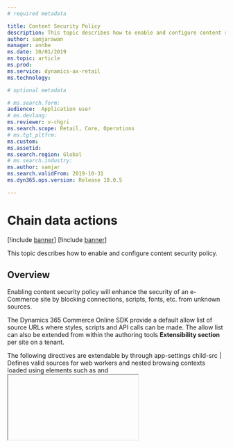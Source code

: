 ```yaml
---
# required metadata

title: Content Security Policy
description: This topic describes how to enable and configure content security policy.
author: samjarawan
manager: annbe
ms.date: 10/01/2019
ms.topic: article
ms.prod: 
ms.service: dynamics-ax-retail
ms.technology: 

# optional metadata

# ms.search.form: 
audience:  Application user
# ms.devlang: 
ms.reviewer: v-chgri
ms.search.scope: Retail, Core, Operations
# ms.tgt_pltfrm: 
ms.custom: 
ms.assetid: 
ms.search.region: Global
# ms.search.industry: 
ms.author: samjar
ms.search.validFrom: 2019-10-31
ms.dyn365.ops.version: Release 10.0.5

---
```

# Chain data actions

[!include [banner](../includes/preview-banner.md)]
[!include [banner](../includes/banner.md)]

This topic describes how to enable and configure content security policy.

## Overview
Enabling content security policy will enhance the security of an e-Commerce site by blocking connections, scripts, fonts, etc. from unknown sources.

The Dynamics 365 Commerce Online SDK provide a default allow list of source URLs where styles, scripts and API calls can be made.  The allow list can also be extended from within the authoring tools **Extensibility section** per site on a tenant.  

The following directives are extendable by through app-settings
child-src | Defines valid sources for web workers and nested browsing contexts loaded using elements such as <frame> and <iframe>
connect-src | The connect-src directive restricts to which URLs AJAX requests can be made.
font-src | Defines valid sources for fonts.
img-src | Defines valid sources for images.
media-src | Defines valid sources of audio and video, eg HTML5 <audio>, <video> elements.
object-src | Defines valid sources of plugins, eg <object>, <embed> or <applet>.
script-src | Defines valid sources of JavaScript.
style-src | Defines valid sources of stylesheets.

Extending these policies can be done through authoring on a per-site basis.

Content Security Policy is enabled by default and will require some extra configuration for most sites.

Extending CSP policies through app-settings

Let’s say we want to load an external script on our website from www.example.com/scripts/example.js. Because this is an external script that is not allowed by default we must add it to the script-src directive under Content-Security-Policy in app-settings

Navigate to the app-settings section in the authoring experience by clicking on ‘Site Management’ and then click on ‘Extensibility’

